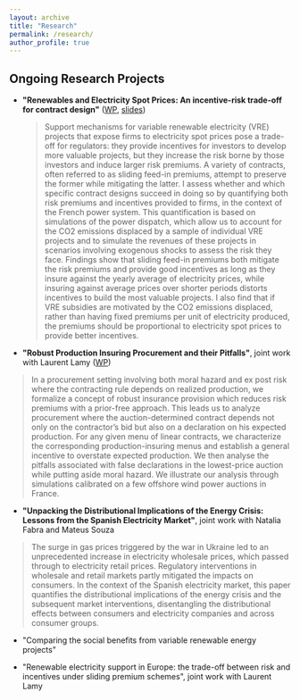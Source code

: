 ```yaml
---
layout: archive
title: "Research"
permalink: /research/
author_profile: true
---
```

<!-- Google tag (gtag.js) -->
<script async src="https://www.googletagmanager.com/gtag/js?id=G-Z7QB0ZV44P"></script>
<script>
  window.dataLayer = window.dataLayer || [];
  function gtag(){dataLayer.push(arguments);}
  gtag('js', new Date());

  gtag('config', 'G-Z7QB0ZV44P');
</script>

Ongoing Research Projects
------

- **"Renewables and Electricity Spot Prices: An incentive-risk trade-off for contract design"** ([WP](http://c-leblanc.github.io/files/Contract_Design_Renewables_202312.pdf), [slides](http://c-leblanc.github.io/files/Contract_Design_Renewables_slides_202310.pdf))
  > Support mechanisms for variable renewable electricity (VRE) projects that expose firms to electricity spot prices pose a trade-off for regulators: they provide incentives for investors to develop more valuable projects, but they increase the risk borne by those investors and induce larger risk premiums. A variety of contracts, often referred to as sliding feed-in premiums, attempt to preserve the former while mitigating the latter. I assess whether and which specific contract designs succeed in doing so by quantifying both risk premiums and incentives provided to firms, in the context of the French power system. This quantification is based on simulations of the power dispatch, which allow us to account for the CO2 emissions displaced by a sample of individual VRE projects and to simulate the revenues of these projects in scenarios involving exogenous shocks to assess the risk they face. Findings show that sliding feed-in premiums both mitigate the risk premiums and provide good incentives as long as they insure against the yearly average of electricity prices, while insuring against average prices over shorter periods distorts incentives to build the most valuable projects. I also find that if VRE subsidies are motivated by the CO2 emissions displaced, rather than having fixed premiums per unit of electricity produced, the premiums should be proportional to electricity spot prices to provide better incentives.

- **"Robust Production Insuring Procurement and their Pitfalls"**, joint work with Laurent Lamy ([WP](http://c-leblanc.github.io/files/Robust_Production_Insuring_20240423.pdf))

> In a procurement setting involving both moral hazard and ex post risk where the contracting rule depends on realized production, we formalize a concept of robust insurance provision which reduces risk premiums with a prior-free approach. This leads us to analyze procurement where the auction-determined contract depends not only on the contractor’s bid but also on a declaration on his expected production. For any given menu of linear contracts, we characterize the corresponding production-insuring menus and establish a general incentive to overstate expected production. We then analyse the pitfalls associated with false declarations in the lowest-price auction while putting aside moral hazard. We illustrate our analysis through simulations calibrated on a few offshore wind power auctions in France.

- **"Unpacking the Distributional Implications of the Energy Crisis: Lessons from the Spanish Electricity Market"**, joint work with Natalia Fabra and Mateus Souza

> The surge in gas prices triggered by the war in Ukraine led to an unprecedented increase in electricity wholesale prices, which passed through to electricity retail prices. Regulatory interventions in wholesale and retail markets partly mitigated the impacts on consumers. In the context of the Spanish electricity market, this paper quantifies the distributional implications of the energy crisis and the subsequent market interventions, disentangling the distributional effects between consumers and electricity companies and across consumer groups.

- "Comparing the social benefits from variable renewable energy projects"

- "Renewable electricity support in Europe: the trade-off between risk and incentives under sliding premium schemes", joint work with Laurent Lamy
